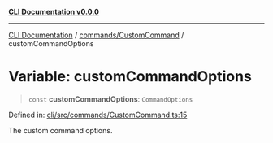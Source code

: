 [**CLI Documentation v0.0.0**](../../../README.md)

***

[CLI Documentation](../../../modules.md) / [commands/CustomCommand](../README.md) / customCommandOptions

# Variable: customCommandOptions

> `const` **customCommandOptions**: `CommandOptions`

Defined in: [cli/src/commands/CustomCommand.ts:15](https://github.com/stonemjs/cli/blob/9e518a2b8256b5ebc9e0e69a80ac84eb1fb59bf9/src/commands/CustomCommand.ts#L15)

The custom command options.
